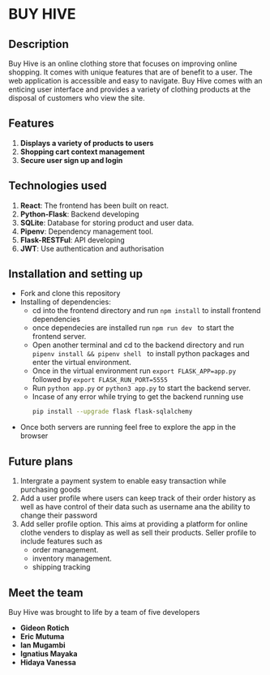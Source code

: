 # BUY HIVE
## Description
Buy Hive is an online clothing store that focuses on improving online shopping. It comes with unique features that are of benefit to a user. The web application is accessible and easy to navigate.
Buy Hive comes with an enticing user interface and provides a variety of clothing products at the disposal of customers who view the site.

## Features
1. **Displays a variety of products to users**
2. **Shopping cart context management**
3. **Secure user sign up and login**


 ## Technologies used
 1. **React**: The frontend has been built on react.
 2. **Python-Flask**: Backend developing
 3. **SQLite**: Database for storing product and user data.
 4. **Pipenv**: Dependency management tool.
 5. **Flask-RESTFul**: API developing
 6. **JWT**: Use authentication and authorisation

 ## Installation and setting up
 - Fork and clone this repository
 - Installing of dependencies:
    - cd into the frontend directory and run ```npm install``` to install frontend dependencies
    -  once dependecies are installed run ```npm run dev ``` to start the frontend server.
    -  Open another terminal and cd to the backend directory and run ```pipenv install && pipenv shell ``` to install python packages and enter the virtual environment.
    -  Once in the virtual environment run ```export FLASK_APP=app.py``` followed by ```export FLASK_RUN_PORT=5555```
    -  Run ```python app.py``` or ```python3 app.py``` to start the backend server.
    -  Incase of any error while trying to get the backend running use
       ```sh
       pip install --upgrade flask flask-sqlalchemy
       ```
 - Once both servers are running feel free to explore the app in the browser

## Future plans
1. Intergrate a payment system to enable easy transaction while purchasing goods
2. Add a user profile where users can keep track of their order history as well as have control of their data such as username ana the ability to change their password
3. Add seller profile option. This aims at providing a platform for online clothe venders to display as well as sell their products. Seller profile to include features such as
    - order management.
    - inventory management.
    - shipping tracking

## Meet the team
Buy Hive was brought to life by a team of five developers
- **Gideon Rotich**
- **Eric Mutuma**
- **Ian Mugambi**
- **Ignatius Mayaka**
- **Hidaya Vanessa**
        

